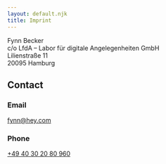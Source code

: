 ```yaml
---
layout: default.njk
title: Imprint
---
```


Fynn Becker  
c/o LfdA – Labor für digitale Angelegenheiten GmbH  
Lilienstraße 11  
20095 Hamburg

## Contact

### Email

[fynn@hey.com](mailto:fynn@hey.com)

### Phone

[+49 40 30 20 80 960](tel:+4940302080960)
